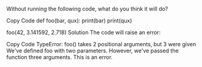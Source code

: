 Without running the following code, what do you think it will do?

Copy Code
def foo(bar, qux):
    print(bar)
    print(qux)

foo(42, 3.141592, 2.718)
Solution
The code will raise an error:

Copy Code
TypeError: foo() takes 2 positional arguments,
but 3 were given
We've defined foo with two parameters. However, we've passed the function three arguments. This is an error.
